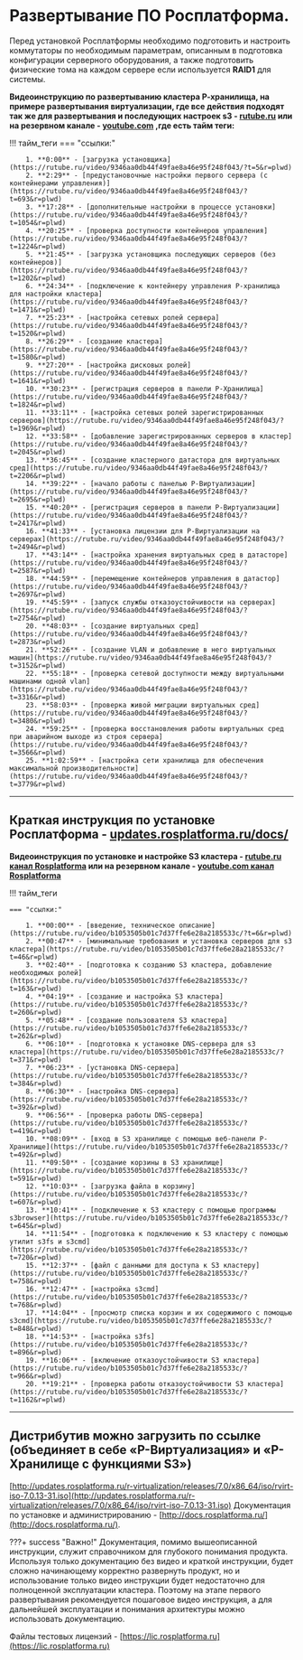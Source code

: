 # __Развертывание ПО Росплатформа.__ 

Перед установкой Росплатформы необходимо подготовить и настроить коммутаторы по необходимым параметрам, описанным в подготовка конфигурации серверного оборудования, а также подготовить физические тома на каждом сервере если используется **RAID1** для системы.

**Видеоинструкцию по развертыванию кластера Р-хранилища, на примере развертывания виртуализации, где все действия подходят так же для развертывания и последующих настроек s3 - [rutube.ru](https://rutube.ru/video/9346aa0db44f49fae8a46e95f248f043) или на резервном канале - [youtube.com](https://www.youtube.com/watch?v=jYRByNsKcW8) ,где есть тайм теги:**

!!! тайм_теги
    === "ссылки:"
   
        1. **0:00** - [загрузка установщика](https://rutube.ru/video/9346aa0db44f49fae8a46e95f248f043/?t=5&r=plwd)
        2. **2:29** - [предустановочные настройки первого сервера (с контейнерами управления)](https://rutube.ru/video/9346aa0db44f49fae8a46e95f248f043/?t=693&r=plwd)
        3. **17:28** - [дополнительные настройки в процессе установки](https://rutube.ru/video/9346aa0db44f49fae8a46e95f248f043/?t=1054&r=plwd)
        4. **20:25** - [проверка доступности контейнеров управления](https://rutube.ru/video/9346aa0db44f49fae8a46e95f248f043/?t=1224&r=plwd)
        5. **21:45** - [загрузка установщика последующих серверов (без контейнеров)](https://rutube.ru/video/9346aa0db44f49fae8a46e95f248f043/?t=1202&r=plwd)
        6. **24:34** - [подключение к контейнеру управления Р-хранилища для настройки кластера](https://rutube.ru/video/9346aa0db44f49fae8a46e95f248f043/?t=1471&r=plwd)
        7. **25:23** - [настройка сетевых ролей сервера](https://rutube.ru/video/9346aa0db44f49fae8a46e95f248f043/?t=1520&r=plwd)
        8. **26:29** - [создание кластера](https://rutube.ru/video/9346aa0db44f49fae8a46e95f248f043/?t=1580&r=plwd)
        9. **27:20** - [настройка дисковых ролей](https://rutube.ru/video/9346aa0db44f49fae8a46e95f248f043/?t=1641&r=plwd)
        10. **30:23** - [регистрация серверов в панели Р-Хранилища](https://rutube.ru/video/9346aa0db44f49fae8a46e95f248f043/?t=1824&r=plwd)
        11. **33:11** - [настройка сетевых ролей зарегистрированных серверов](https://rutube.ru/video/9346aa0db44f49fae8a46e95f248f043/?t=1969&r=plwd)
        12. **33:58** - [добавление зарегистрированных серверов в кластер](https://rutube.ru/video/9346aa0db44f49fae8a46e95f248f043/?t=2045&r=plwd)
        13. **36:45** - [создание кластерного датастора для виртуальных сред](https://rutube.ru/video/9346aa0db44f49fae8a46e95f248f043/?t=2206&r=plwd)
        14. **39:22** - [начало работы с панелью Р-Виртуализации](https://rutube.ru/video/9346aa0db44f49fae8a46e95f248f043/?t=2695&r=plwd)
        15. **40:20** - [регистрация серверов в панели Р-Виртуализации](https://rutube.ru/video/9346aa0db44f49fae8a46e95f248f043/?t=2417&r=plwd)
        16. **41:33** - [установка лицензии для Р-Виртуализации на серверах](https://rutube.ru/video/9346aa0db44f49fae8a46e95f248f043/?t=2494&r=plwd)
        17. **43:14** - [настройка хранения виртуальных сред в датасторе](https://rutube.ru/video/9346aa0db44f49fae8a46e95f248f043/?t=2587&r=plwd)
        18. **44:59** - [перемещение контейнеров управления в датастор](https://rutube.ru/video/9346aa0db44f49fae8a46e95f248f043/?t=2697&r=plwd)
        19. **45:59** - [запуск службы отказоустойчивости на серверах](https://rutube.ru/video/9346aa0db44f49fae8a46e95f248f043/?t=2754&r=plwd)
        20. **48:03** - [создание виртуальных сред](https://rutube.ru/video/9346aa0db44f49fae8a46e95f248f043/?t=2873&r=plwd)
        21. **52:26** - [создание VLAN и добавление в него виртуальных машин](https://rutube.ru/video/9346aa0db44f49fae8a46e95f248f043/?t=3152&r=plwd)
        22. **55:18** - [проверка сетевой доступности между виртуальными машинами одной vlan](https://rutube.ru/video/9346aa0db44f49fae8a46e95f248f043/?t=3316&r=plwd)
        23. **58:03** - [проверка живой миграции виртуальных сред](https://rutube.ru/video/9346aa0db44f49fae8a46e95f248f043/?t=3480&r=plwd)
        24. **59:25** - [проверка восстановления работы виртуальных сред при аварийном выходе из строя сервера](https://rutube.ru/video/9346aa0db44f49fae8a46e95f248f043/?t=3566&r=plwd)
        25. **1:02:59** - [настройка сети хранилища для обеспечения максимальной производительности](https://rutube.ru/video/9346aa0db44f49fae8a46e95f248f043/?t=3779&r=plwd)
        

---
**Краткая инструкция по установке Росплатформа - [updates.rosplatforma.ru/docs/](https://updates.rosplatforma.ru/docs/7.0.13/rp-short.pdf)**
---

**Видеоинструкция по установке и настройке S3 кластера - [rutube.ru канал Rosplatforma](https://rutube.ru/video/9346aa0db44f49fae8a46e95f248f043) или на резервном канале - [youtube.com канал Rosplatforma](https://www.youtube.com/watch?v=f5JEmVl949A)**

!!! тайм_теги

    === "ссылки:"

        1. **00:00** - [введение, техническое описание](https://rutube.ru/video/b1053505b01c7d37ffe6e28a2185533c/?t=6&r=plwd)
        2. **00:47** - [минимальные требования и установка серверов для s3 кластера](https://rutube.ru/video/b1053505b01c7d37ffe6e28a2185533c/?t=46&r=plwd)
        3. **02:40** - [подготовка к созданию S3 кластера, добавление необходимых ролей](https://rutube.ru/video/b1053505b01c7d37ffe6e28a2185533c/?t=163&r=plwd)
        4. **04:19** - [создание и настройка S3 кластера](https://rutube.ru/video/b1053505b01c7d37ffe6e28a2185533c/?t=260&r=plwd)
        5. **05:48** - [создание пользователя S3 кластера](https://rutube.ru/video/b1053505b01c7d37ffe6e28a2185533c/?t=262&r=plwd)
        6. **06:10** - [подготовка к установке DNS-сервера для s3 кластера](https://rutube.ru/video/b1053505b01c7d37ffe6e28a2185533c/?t=371&r=plwd)
        7. **06:23** - [установка DNS-сервера](https://rutube.ru/video/b1053505b01c7d37ffe6e28a2185533c/?t=384&r=plwd)
        8. **06:30** - [настройка DNS-сервера](https://rutube.ru/video/b1053505b01c7d37ffe6e28a2185533c/?t=392&r=plwd)
        9. **06:56** - [проверка работы DNS-сервера](https://rutube.ru/video/b1053505b01c7d37ffe6e28a2185533c/?t=419&r=plwd)
        10. **08:09** - [вход в S3 хранилище с помощью веб-панели Р-Хранилище](https://rutube.ru/video/b1053505b01c7d37ffe6e28a2185533c/?t=492&r=plwd)
        11. **09:50** - [создание корзины в S3 хранилище](https://rutube.ru/video/b1053505b01c7d37ffe6e28a2185533c/?t=591&r=plwd)
        12. **10:03** - [загрузка файла в корзину](https://rutube.ru/video/b1053505b01c7d37ffe6e28a2185533c/?t=607&r=plwd)
        13. **10:41** - [подключение к S3 кластеру с помощью программы s3browser](https://rutube.ru/video/b1053505b01c7d37ffe6e28a2185533c/?t=645&r=plwd)
        14. **11:54** - [подготовка к подключению к S3 кластеру с помощью утилит s3fs и s3cmd](https://rutube.ru/video/b1053505b01c7d37ffe6e28a2185533c/?t=720&r=plwd)
        15. **12:37** - [файл с данными для доступа к S3 кластеру](https://rutube.ru/video/b1053505b01c7d37ffe6e28a2185533c/?t=758&r=plwd)
        16. **12:47** - [настройка s3cmd](https://rutube.ru/video/b1053505b01c7d37ffe6e28a2185533c/?t=768&r=plwd)
        17. **14:04** - [просмотр списка корзин и их содержимого с помощью s3cmd](https://rutube.ru/video/b1053505b01c7d37ffe6e28a2185533c/?t=848&r=plwd)
        18. **14:53** - [настройка s3fs](https://rutube.ru/video/b1053505b01c7d37ffe6e28a2185533c/?t=896&r=plwd)
        19. **16:06** - [включение отказоустойчивости S3 кластера](https://rutube.ru/video/b1053505b01c7d37ffe6e28a2185533c/?t=966&r=plwd)
        20. **19:21** - [проверка работы отказоустойчивости S3 кластера](https://rutube.ru/video/b1053505b01c7d37ffe6e28a2185533c/?t=1162&r=plwd)

---
**Дистрибутив можно загрузить по ссылке (объединяет в себе «Р-Виртуализация» и «Р-Хранилище c функциями S3»)**
---
[http://updates.rosplatforma.ru/r-virtualization/releases/7.0/x86_64/iso/rvirt-iso-7.0.13-31.iso](http://updates.rosplatforma.ru/r-virtualization/releases/7.0/x86_64/iso/rvirt-iso-7.0.13-31.iso) 
Документация по установке и администрированию - [http://docs.rosplatforma.ru/](http://docs.rosplatforma.ru/). 

???+ success "Важно!"
    Документация, помимо вышеописанной инструкции, служит справочником для глубокого понимания продукта. Используя только документацию без видео и краткой инструкции, будет сложно начинающему корректно развернуть продукт, но и использование только видео инструкции будет недостаточно для полноценной эксплуатации кластера. Поэтому на этапе первого развертывания рекомендуется пошаговое видео инструкция, а для дальнейшей эксплуатации и понимания архитектуры можно использовать документацию. 

Файлы тестовых лицензий - [https://lic.rosplatforma.ru](https://lic.rosplatforma.ru)
